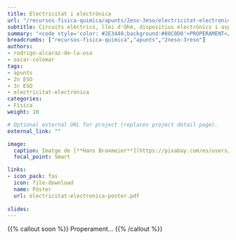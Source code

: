 ```yaml
---
title: Electricitat i electrònica
url: "/recursos-fisica-quimica/apunts/2eso-3eso/electricitat-electronica"
subtitle: Circuits elèctrics, llei d'Ohm, dispositius electrònics i aspectes industrials de l'energia
summary: "<code style='color: #2E3440;background:#88C0D0'>PROPERAMENT</code> <br> Electricitat i circuits elèctrics. Llei d'Ohm. Dispositius electrònics. Aspectes industrials de l'energia."
breadcrumbs: ["recursos-fisica-quimica","apunts","2neso-3reso"]
authors:
- rodrigo-alcaraz-de-la-osa
- oscar-colomar
tags:
- apunts
- 2n ESO
- 3r ESO
- electricitat-electrònica
categories:
- Física
weight: 10

# Optional external URL for project (replaces project detail page).
external_link: ""

image:
  caption: Imatge de [**Hans Braxmeier**](https://pixabay.com/es/users/hans-2/) en [Pixabay](https://pixabay.com/es/)
  focal_point: Smart

links:
- icon_pack: fas
  icon: file-download
  name: Pòster
  url: electricitat-electronica-poster.pdf
  
slides:
---
```


{{% callout soon %}}
Properament...
{{% /callout %}}
